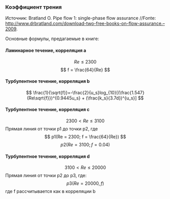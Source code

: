 ### Коэффициент трения
Источник:
Bratland O. Pipe flow 1: single-phase flow assurance //Fonte: http://www.drbratland.com/download-two-free-books-on-flow-assurance.–2009.

Основные формулы, предагаемые в книге:
#### Ламинарное течение, корреляция a
$$
Re \leq 2300
$$
$$
f = \frac{64}{Re}
$$
#### Турбулентное течение, корреляция b
$$
\frac{1}{\sqrt{f}}=-\frac{2}{u_s}log_{10}[(\frac{1.547}{Re\sqrt{f}})^{0.9445u_s} + (\frac{k_s}{3.7d})^{u_s}]
$$
#### Турбулентное течение, корреляция с
$$
2300 < Re \leq 3100
$$
Прямая линия от точки p1 до точки p2, где
$$
p1(Re = 2300; f = \frac{64}{Re})
$$
$$
p2(Re = 3100; f = 0.04)
$$
#### Турбулентное течение, корреляция d
$$
3100 < Re \leq 20000
$$
Прямая линия от точки p2 до p3, где:
$$
p3(Re = 20000, f)
$$
где f рассчитывается как в корреляции b